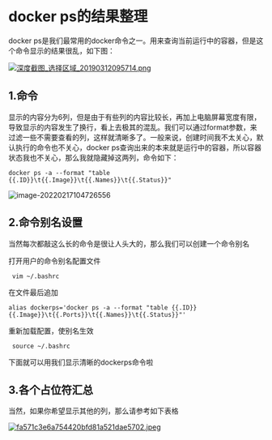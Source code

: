 # docker ps的结果整理

docker ps是我们最常用的docker命令之一。用来查询当前运行中的容器，但是这个命令显示的结果很乱，如下图：

[![深度截图_选择区域_20190312095714.png](https://liyangweb.com/wp-content/uploads/emlog/201903/eca71552355850.png)](https://liyangweb.com/wp-content/uploads/emlog/201903/eca71552355850.png)



## 1.命令

显示的内容分为6列，但是由于有些列的内容比较长，再加上电脑屏幕宽度有限，导致显示的内容发生了换行，看上去极其的混乱。我们可以通过format参数，来过滤一些不需要查看的列，这样就清晰多了。一般来说，创建时间我不太关心，默认执行的命令也不关心，docker ps查询出来的本来就是运行中的容器，所以容器状态我也不关心，那么我就隐藏掉这两列，命令如下：

```
docker ps -a --format "table {{.ID}}\t{{.Image}}\t{{.Names}}\t{{.Status}}"
```

![image-20220217104726556](C:\Users\Adnim\AppData\Roaming\Typora\typora-user-images\image-20220217104726556.png)



## 2.命令别名设置

当然每次都敲这么长的命令是很让人头大的，那么我们可以创建一个命令别名

打开用户的命令别名配置文件

```
 vim ~/.bashrc
```

在文件最后追加 

```
alias dockerps='docker ps -a --format "table {{.ID}} {{.Image}}\t{{.Ports}}\t{{.Names}}\t{{.Status}}"'
```

重新加载配置，使别名生效

```
 source ~/.bashrc
```

下面就可以用我们显示清晰的dockerps命令啦

## 3.各个占位符汇总

当然，如果你希望显示其他的列，那么请参考如下表格

[![fa571c3e6a754420bfd81a521dae5702.jpeg](https://liyangweb.com/wp-content/uploads/emlog/201903/8e881552357067.jpeg)](https://liyangweb.com/wp-content/uploads/emlog/201903/8e881552357067.jpeg)